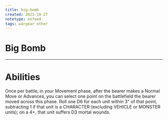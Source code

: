 ```yaml
---
title: big-bomb
created: 2021-10-27
notetype: nofeed
tags: wargear other
---
```


# Big Bomb

---

# Abilities

Once per battle, in your Movement phase, after the bearer makes a Normal Move or Advances, you can select one point on the battlefield the bearer moved across this phase. Roll one D6 for each unit within 3" of that point, subtracting 1 if that unit is a CHARACTER (excluding VEHICLE or MONSTER units); on a 4+, that unit suffers D3 mortal wounds.